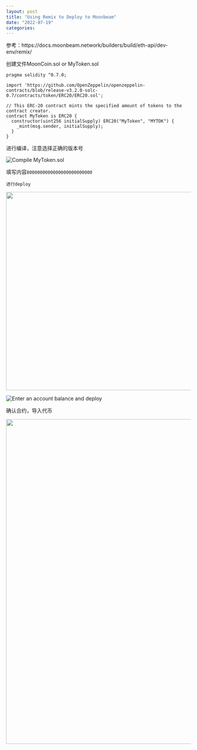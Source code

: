 ```yaml
---
layout: post
title: "Using Remix to Deploy to Moonbeam"
date: "2022-07-19"
categories: 
---
```

<p>参考：https://docs.moonbeam.network/builders/build/eth-api/dev-env/remix/</p>

<p>创建文件MoonCoin.sol or MyToken.sol</p>

<pre id="__code_0">
<code tabindex="0"><span class="k">pragma solidity</span><span class="w"> </span><span class="o">^</span><span class="k">0.7.0</span><span class="p">;</span>

<span class="kt">import</span><span class="w"> </span><span class="s1">&#39;https://github.com/OpenZeppelin/openzeppelin-contracts/blob/release-v3.2.0-solc-0.7/contracts/token/ERC20/ERC20.sol&#39;</span><span class="p">;</span>

<span class="c1">// This ERC-20 contract mints the specified amount of tokens to the contract creator.</span>
<span class="k">contract</span><span class="w"> </span><span class="ni">MyToken</span><span class="w"> </span><span class="kt">is</span><span class="w"> </span>ERC20<span class="w"> </span><span class="p">{</span>
<span class="w">  </span><span class="kt">constructor</span><span class="p">(</span><span class="kt">uint256</span><span class="w"> </span><span class="nv">initialSupply</span><span class="p">)</span><span class="w"> </span>ERC20<span class="p">(</span><span class="s2">&quot;MyToken&quot;</span><span class="p">,</span><span class="w"> </span><span class="s2">&quot;MYTOK&quot;</span><span class="p">)</span><span class="w"> </span><span class="p">{</span>
<span class="w">    </span>_mint<span class="p">(</span><span class="k">msg.sender</span><span class="p">,</span><span class="w"> </span>initialSupply<span class="p">);</span>
<span class="w">  </span><span class="p">}</span>
<span class="p">}</span>
</code></pre>

<p>进行编译，注意选择正确的版本号</p>

<p><img alt="Compile MyToken.sol" src="https://docs.moonbeam.network/images/builders/build/eth-api/dev-env/remix/using-remix-6.png" /></p>

<p>填写内容<code>8000000000000000000000000</code></p>

<p><code>进行deploy</code></p>

<p><img height="541" src="/uploads/ckeditor/pictures/110/image-20220719104203-1.png" width="1558" /></p>

<p><img alt="Enter an account balance and deploy" src="https://docs.moonbeam.network/images/builders/build/eth-api/dev-env/remix/using-remix-8.png" /></p>

<p>确认合约，导入代币</p>

<p><img height="886" src="/uploads/ckeditor/pictures/113/image-20220719104816-4.png" width="1006" /></p>

